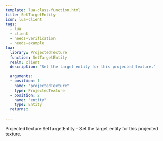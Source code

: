 ```yaml
---
template: lua-class-function.html
title: SetTargetEntity
icon: lua-client
tags:
  - lua
  - client
  - needs-verification
  - needs-example
lua:
  library: ProjectedTexture
  function: SetTargetEntity
  realm: client
  description: "Set the target entity for this projected texture."
  
  arguments:
  - position: 1
    name: "projectedTexture"
    type: ProjectedTexture
  - position: 2
    name: "entity"
    type: Entity
  returns:
    
---
```


<div class="lua__search__keywords">
ProjectedTexture:SetTargetEntity &#x2013; Set the target entity for this projected texture.
</div>
